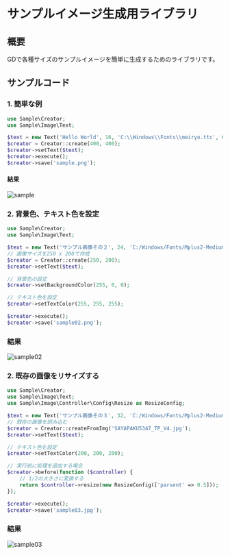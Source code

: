 # サンプルイメージ生成用ライブラリ

## 概要
GDで各種サイズのサンプルイメージを簡単に生成するためのライブラリです。

## サンプルコード

### 1. 簡単な例
```php
use Sample\Creator;
use Sample\Image\Text;

$text = new Text('Hello World', 16, 'C:\\Windows\\Fonts\\meiryo.ttc', 6);
$creator = Creator::create(400, 400);
$creator->setText($text);
$creator->execute();
$creator->save('sample.png');
```

#### 結果

![sample](https://user-images.githubusercontent.com/625393/132983364-77962722-7d01-47a3-a105-fb83b401bb19.png)

### 2. 背景色、テキスト色を設定
```php
use Sample\Creator;
use Sample\Image\Text;

$text = new Text('サンプル画像その２', 24, 'C:/Windows/Fonts/Mplus2-Medium.otf', 6);
// 画像サイズを250 x 200で作成
$creator = Creator::create(250, 200);
$creator->setText($text);

// 背景色の設定
$creator->setBackgroundColor(255, 0, 0);

// テキスト色を設定
$creator->setTextColor(255, 255, 255);

$creator->execute();
$creator->save('sample02.png');
```

### 結果

![sample02](https://user-images.githubusercontent.com/625393/132983799-a452eca8-43be-4a15-85ae-2fd5b92edb77.png)


### 2. 既存の画像をリサイズする
```php
use Sample\Creator;
use Sample\Image\Text;
use Sample\Image\Controller\Config\Resize as ResizeConfig;

$text = new Text('サンプル画像その３', 32, 'C:/Windows/Fonts/Mplus2-Medium.otf', 6);
// 既存の画像を読み込む
$creator = Creator::createFromImg('SAYAPAKU5347_TP_V4.jpg');
$creator->setText($text);

// テキスト色を設定
$creator->setTextColor(200, 200, 200);

// 実行前に処理を追加する場合
$creator->before(function ($controller) {
    // 1/2の大きさに変換する
    return $controller->resize(new ResizeConfig(['parsent' => 0.5]));
});

$creator->execute();
$creator->save('sample03.jpg');
```
### 結果

![sample03](https://user-images.githubusercontent.com/625393/132984657-43e7faaa-3458-4098-b066-c35d7d4c4311.jpg)
